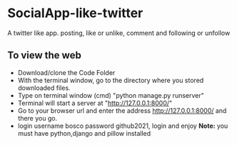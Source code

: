 # SocialApp-like-twitter
A twitter like app. posting, like or unlike, comment and following or unfollow

## To view the web
* Download/clone the Code Folder
* With the terminal window, go to the directory where you stored downloaded files.
* Type on terminal window (cmd) "python manage.py runserver"
* Terminal will start a server at "http://127.0.0.1:8000/"
* Go to your browser url and enter the address http://127.0.0.1:8000/ and there you go.
* login username bosco password github2021, login and enjoy
**Note:** you must have python,django and pillow installed
